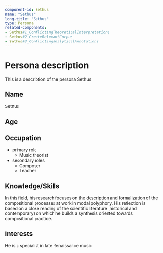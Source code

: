 ```yaml
---
component-id: Sethus
name: "Sethus"
long-title: "Sethus"
type: Persona
related-components:
- Sethus#1_ConflictingTheoreticalInterpretations
- Sethus#2_CreateRelevantCorpus
- Sethus#3_ConflictingAnalyticalAnnotations
---
```


# Persona description

This is a description of the persona Sethus

## Name
Sethus

## Age


## Occupation
- primary role
    - Music theorist
- secondary roles
    - Composer 
    - Teacher

## Knowledge/Skills
In this field, his research focuses on the description and formalization of the compositional processes at work in modal polyphony. His reflection is based on a close reading of the scientific literature (historical and contemporary) on which he builds a synthesis oriented towards compositional practice.

## Interests
He is a specialist in late Renaissance music

